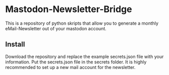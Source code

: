 # Mastodon-Newsletter-Bridge
This is a repository of python skripts that allow you to generate a monthly eMail-Newsletter out of your mastodon account.

## Install
Download the repository and replace the example secrets.json file with your information. Put the secrets.json file in the secrets folder. 
It is highly recommended to set up a new mail account for the newsletter.
